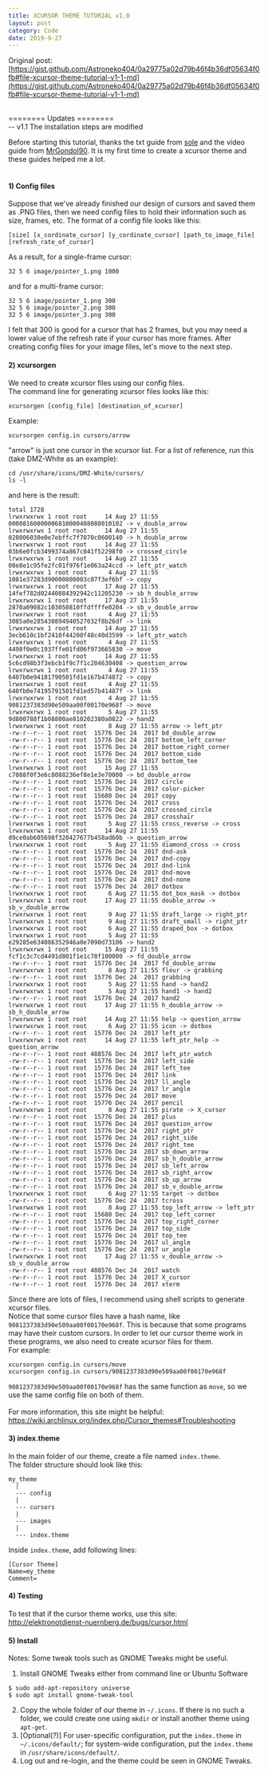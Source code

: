 ```yaml
---
title: XCURSOR THEME TUTORIAL v1.0
layout: post
category: Code
date: 2019-9-27
---
```


Original post: <br/>
[https://gist.github.com/Astroneko404/0a29775a02d79b46f4b36df05634f0fb#file-xcursor-theme-tutorial-v1-1-md](https://gist.github.com/Astroneko404/0a29775a02d79b46f4b36df05634f0fb#file-xcursor-theme-tutorial-v1-1-md)
<br/><br/>

======== Updates ========<br/>
-- v1.1 The installation steps are modified<br/>

Before starting this tutorial, thanks the txt guide from [sole](https://gist.github.com/sole/571812) and the video guide from [MrGondol90](https://www.youtube.com/watch?v=cH1zij5yM9I&t=157s). It is my first time to create a xcursor theme and these guides helped me a lot.<br/><br/>

#### 1) Config files
Suppose that we've already finished our design of cursors and saved them as .PNG files, then we need config files to hold their information such as size, frames, etc.
The format of a config file looks like this:
```
[size] [x_cordinate_cursor] [y_cordinate_cursor] [path_to_image_file] [refresh_rate_of_cursor]
```
As a result, for a single-frame cursor:
```
32 5 6 image/pointer_1.png 1000
```
and for a multi-frame cursor:
```
32 5 6 image/pointer_1.png 300
32 5 6 image/pointer_2.png 300
32 5 6 image/pointer_3.png 300
```
I felt that 300 is good for a cursor that has 2 frames, but you may need a lower value of the refresh rate if your cursor has more frames. After creating config files for your image files, let's move to the next step.

#### 2) xcursorgen
We need to create xcursor files using our config files.<br/>
The command line for generating xcursor files looks like this:
```
xcursorgen [config_file] [destination_of_xcursor]
```
Example:
```
xcursorgen config.in cursors/arrow
```
"arrow" is just one cursor in the xcursor list. For a list of reference, run this (take DMZ-White as an example):
```
cd /usr/share/icons/DMZ-White/cursors/
ls -l
```
and here is the result:
```
total 1728
lrwxrwxrwx 1 root root     14 Aug 27 11:55 00008160000006810000408080010102 -> v_double_arrow
lrwxrwxrwx 1 root root     14 Aug 27 11:55 028006030e0e7ebffc7f7070c0600140 -> h_double_arrow
lrwxrwxrwx 1 root root     14 Aug 27 11:55 03b6e0fcb3499374a867c041f52298f0 -> crossed_circle
lrwxrwxrwx 1 root root     14 Aug 27 11:55 08e8e1c95fe2fc01f976f1e063a24ccd -> left_ptr_watch
lrwxrwxrwx 1 root root      4 Aug 27 11:55 1081e37283d90000800003c07f3ef6bf -> copy
lrwxrwxrwx 1 root root     17 Aug 27 11:55 14fef782d02440884392942c11205230 -> sb_h_double_arrow
lrwxrwxrwx 1 root root     17 Aug 27 11:55 2870a09082c103050810ffdffffe0204 -> sb_v_double_arrow
lrwxrwxrwx 1 root root      4 Aug 27 11:55 3085a0e285430894940527032f8b26df -> link
lrwxrwxrwx 1 root root     14 Aug 27 11:55 3ecb610c1bf2410f44200f48c40d3599 -> left_ptr_watch
lrwxrwxrwx 1 root root      4 Aug 27 11:55 4498f0e0c1937ffe01fd06f973665830 -> move
lrwxrwxrwx 1 root root     14 Aug 27 11:55 5c6cd98b3f3ebcb1f9c7f1c204630408 -> question_arrow
lrwxrwxrwx 1 root root      4 Aug 27 11:55 6407b0e94181790501fd1e167b474872 -> copy
lrwxrwxrwx 1 root root      4 Aug 27 11:55 640fb0e74195791501fd1ed57b41487f -> link
lrwxrwxrwx 1 root root      4 Aug 27 11:55 9081237383d90e509aa00f00170e968f -> move
lrwxrwxrwx 1 root root      5 Aug 27 11:55 9d800788f1b08800ae810202380a0822 -> hand2
lrwxrwxrwx 1 root root      8 Aug 27 11:55 arrow -> left_ptr
-rw-r--r-- 1 root root  15776 Dec 24  2017 bd_double_arrow
-rw-r--r-- 1 root root  15776 Dec 24  2017 bottom_left_corner
-rw-r--r-- 1 root root  15776 Dec 24  2017 bottom_right_corner
-rw-r--r-- 1 root root  15776 Dec 24  2017 bottom_side
-rw-r--r-- 1 root root  15776 Dec 24  2017 bottom_tee
lrwxrwxrwx 1 root root     15 Aug 27 11:55 c7088f0f3e6c8088236ef8e1e3e70000 -> bd_double_arrow
-rw-r--r-- 1 root root  15776 Dec 24  2017 circle
-rw-r--r-- 1 root root  15776 Dec 24  2017 color-picker
-rw-r--r-- 1 root root  15680 Dec 24  2017 copy
-rw-r--r-- 1 root root  15776 Dec 24  2017 cross
-rw-r--r-- 1 root root  15776 Dec 24  2017 crossed_circle
-rw-r--r-- 1 root root  15776 Dec 24  2017 crosshair
lrwxrwxrwx 1 root root      5 Aug 27 11:55 cross_reverse -> cross
lrwxrwxrwx 1 root root     14 Aug 27 11:55 d9ce0ab605698f320427677b458ad60b -> question_arrow
lrwxrwxrwx 1 root root      5 Aug 27 11:55 diamond_cross -> cross
-rw-r--r-- 1 root root  15776 Dec 24  2017 dnd-ask
-rw-r--r-- 1 root root  15776 Dec 24  2017 dnd-copy
-rw-r--r-- 1 root root  15776 Dec 24  2017 dnd-link
-rw-r--r-- 1 root root  15776 Dec 24  2017 dnd-move
-rw-r--r-- 1 root root  15776 Dec 24  2017 dnd-none
-rw-r--r-- 1 root root  15776 Dec 24  2017 dotbox
lrwxrwxrwx 1 root root      6 Aug 27 11:55 dot_box_mask -> dotbox
lrwxrwxrwx 1 root root     17 Aug 27 11:55 double_arrow -> sb_v_double_arrow
lrwxrwxrwx 1 root root      9 Aug 27 11:55 draft_large -> right_ptr
lrwxrwxrwx 1 root root      9 Aug 27 11:55 draft_small -> right_ptr
lrwxrwxrwx 1 root root      6 Aug 27 11:55 draped_box -> dotbox
lrwxrwxrwx 1 root root      5 Aug 27 11:55 e29285e634086352946a0e7090d73106 -> hand2
lrwxrwxrwx 1 root root     15 Aug 27 11:55 fcf1c3c7cd4491d801f1e1c78f100000 -> fd_double_arrow
-rw-r--r-- 1 root root  15776 Dec 24  2017 fd_double_arrow
lrwxrwxrwx 1 root root      8 Aug 27 11:55 fleur -> grabbing
-rw-r--r-- 1 root root  15776 Dec 24  2017 grabbing
lrwxrwxrwx 1 root root      5 Aug 27 11:55 hand -> hand2
lrwxrwxrwx 1 root root      5 Aug 27 11:55 hand1 -> hand2
-rw-r--r-- 1 root root  15776 Dec 24  2017 hand2
lrwxrwxrwx 1 root root     17 Aug 27 11:55 h_double_arrow -> sb_h_double_arrow
lrwxrwxrwx 1 root root     14 Aug 27 11:55 help -> question_arrow
lrwxrwxrwx 1 root root      6 Aug 27 11:55 icon -> dotbox
-rw-r--r-- 1 root root  15776 Dec 24  2017 left_ptr
lrwxrwxrwx 1 root root     14 Aug 27 11:55 left_ptr_help -> question_arrow
-rw-r--r-- 1 root root 488576 Dec 24  2017 left_ptr_watch
-rw-r--r-- 1 root root  15776 Dec 24  2017 left_side
-rw-r--r-- 1 root root  15776 Dec 24  2017 left_tee
-rw-r--r-- 1 root root  15776 Dec 24  2017 link
-rw-r--r-- 1 root root  15776 Dec 24  2017 ll_angle
-rw-r--r-- 1 root root  15776 Dec 24  2017 lr_angle
-rw-r--r-- 1 root root  15776 Dec 24  2017 move
-rw-r--r-- 1 root root  15776 Dec 24  2017 pencil
lrwxrwxrwx 1 root root      8 Aug 27 11:55 pirate -> X_cursor
-rw-r--r-- 1 root root  15776 Dec 24  2017 plus
-rw-r--r-- 1 root root  15776 Dec 24  2017 question_arrow
-rw-r--r-- 1 root root  15776 Dec 24  2017 right_ptr
-rw-r--r-- 1 root root  15776 Dec 24  2017 right_side
-rw-r--r-- 1 root root  15776 Dec 24  2017 right_tee
-rw-r--r-- 1 root root  15776 Dec 24  2017 sb_down_arrow
-rw-r--r-- 1 root root  15776 Dec 24  2017 sb_h_double_arrow
-rw-r--r-- 1 root root  15776 Dec 24  2017 sb_left_arrow
-rw-r--r-- 1 root root  15776 Dec 24  2017 sb_right_arrow
-rw-r--r-- 1 root root  15776 Dec 24  2017 sb_up_arrow
-rw-r--r-- 1 root root  15776 Dec 24  2017 sb_v_double_arrow
lrwxrwxrwx 1 root root      6 Aug 27 11:55 target -> dotbox
-rw-r--r-- 1 root root  15776 Dec 24  2017 tcross
lrwxrwxrwx 1 root root      8 Aug 27 11:55 top_left_arrow -> left_ptr
-rw-r--r-- 1 root root  15680 Dec 24  2017 top_left_corner
-rw-r--r-- 1 root root  15776 Dec 24  2017 top_right_corner
-rw-r--r-- 1 root root  15776 Dec 24  2017 top_side
-rw-r--r-- 1 root root  15776 Dec 24  2017 top_tee
-rw-r--r-- 1 root root  15776 Dec 24  2017 ul_angle
-rw-r--r-- 1 root root  15776 Dec 24  2017 ur_angle
lrwxrwxrwx 1 root root     17 Aug 27 11:55 v_double_arrow -> sb_v_double_arrow
-rw-r--r-- 1 root root 488576 Dec 24  2017 watch
-rw-r--r-- 1 root root  15776 Dec 24  2017 X_cursor
-rw-r--r-- 1 root root  15776 Dec 24  2017 xterm
```
Since there are lots of files, I recommend using shell scripts to generate xcursor files.<br/>
Notice that some cursor files have a hash name, like `9081237383d90e509aa00f00170e968f`.
This is because that some programs may have their custom cursors. 
In order to let our cursor theme work in these programs, we also need to create xcursor files for them.<br/>
For example:
```
xcursorgen config.in cursors/move
xcursorgen config.in cursors/9081237383d90e509aa00f00170e968f
```
`9081237383d90e509aa00f00170e968f` has the same function as `move`, so we use the same config file on both of them.<br/><br/>
For more information, this site might be helpful:<br/>
https://wiki.archlinux.org/index.php/Cursor_themes#Troubleshooting

#### 3) index.theme
In the main folder of our theme, create a file named `index.theme`.<br/>
The folder structure should look like this:
```
my_theme
  |
  --- config
  |
  --- cursors
  |
  --- images
  |
  --- index.theme
```
Inside `index.theme`, add following lines:
```
[Cursor Theme]
Name=my_theme
Comment=
```
#### 4) Testing
To test that if the cursor theme works, use this site:<br/>
http://elektronotdienst-nuernberg.de/bugs/cursor.html

#### 5) Install
Notes: Some tweak tools such as GNOME Tweaks might be useful.<br/>
1. Install GNOME Tweaks either from command line or Ubuntu Software
```
$ sudo add-apt-repository universe
$ sudo apt install gnome-tweak-tool
```
2. Copy the whole folder of our theme in `~/.icons`. If there is no such a folder, we could create one using `mkdir` or install another theme using `apt-get`. 
3. \[Optional(?)\] For user-specific configuration, put the `index.theme` in `~/.icons/default/`; for system-wide configuration, put the `index.theme` in `/usr/share/icons/default/`. 
4. Log out and re-login, and the theme could be seen in GNOME Tweaks.